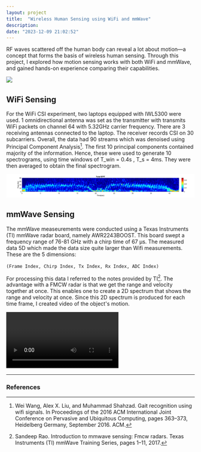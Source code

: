 ```yaml
---
layout: project
title:  "Wireless Human Sensing using WiFi and mmWave"
description:
date: "2023-12-09 21:02:52"
---
```

RF waves scattered off the human body can reveal a lot about motion—a concept that forms the basis of wireless human sensing. Through this project, I explored how motion sensing works with both WiFi and mmWave, and gained hands-on experience comparing their capabilities.

<img src="https://github.com/Kapi2910/kapi2910.github.io/blob/master/assets/img/spectrogram/exp_setup.JPG?raw=true">

## WiFi Sensing
For the WiFi CSI experiment, two laptops equipped with IWL5300 were used. 1 omnidirectional antenna was set as the transmitter with transmits WiFi packets on channel 64 with 5.32GHz carrier frequency. There are 3 receiving antennas connected to the laptop. The receiver records CSI on 30 subcarriers. Overall, the data had 90 streams which was denoised using Principal Component Analysis[^2]. The first 10 principal components contained majority of the information. Hence, these were used to generate 10 spectrograms, using time windows of T_win = 0.4s , T_s = 4ms. They were then averaged to obtain the final spectrogram.

<img src="https://github.com/Kapi2910/kapi2910.github.io/blob/master/assets/img/spectrogram/Nov19_Spectrogram_APK_wifi.png?raw=true">


## mmWave Sensing
The mmWave measeurements were conducted using a Texas Instruments (TI) mmWave radar board, namely AWR2243BOOST. This board swept a frequency range of 76-81 GHz with a chirp time of 67 µs. The measured data 5D which made the data size quite larger than Wifi measurements. These are the 5 dimensions:

 `(Frame Index, Chirp Index, Tx Index, Rx Index, ADC Index)`

For processing this data I referred to the notes provided by TI[^1]. The advantage with a FMCW radar is that we get the range and velocity together at once. This enables one to create a 2D spectrum that shows the range and velocity at once. Since this 2D spectrum is produced for each time frame, I created video of the object's motion.

<video controls src="https://github.com/Kapi2910/kapi2910.github.io/raw/refs/heads/master/assets/img/spectrogram/RangeDoppler_APK.mp4" title="mmWave Spectrogram"></video>


---

### References
[^1]: Sandeep Rao. Introduction to mmwave sensing: Fmcw radars. Texas Instruments (TI) mmWave Training Series, pages 1–11, 2017.
[^2]: Wei Wang, Alex X. Liu, and Muhammad Shahzad. Gait recognition using wifi signals. In Proceedings of the 2016 ACM International Joint Conference on Pervasive and Ubiquitous Computing, pages 363–373, Heidelberg Germany, September 2016. ACM.